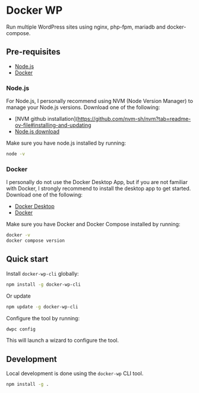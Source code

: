 # Docker WP

Run multiple WordPress sites using nginx, php-fpm, mariadb and docker-compose.

## Pre-requisites

- [Node.js](https://nodejs.org/en/download/)
- [Docker](https://docs.docker.com/get-docker/)

### Node.js

For Node.js, I personally recommend using NVM (Node Version Manager) to manage your Node.js versions.
Download one of the following:

- [NVM github installation](https://github.com/nvm-sh/nvm?tab=readme-ov-file#installing-and-updating
- [Node.js download](https://nodejs.org/en/download/)

Make sure you have node.js installed by running:

```bash
node -v
```

### Docker

I personally do not use the Docker Desktop App, but if you are not familiar with Docker,
I strongly recommend to install the desktop app to get started.
Download one of the following:

- [Docker Desktop](https://www.docker.com/products/docker-desktop/)
- [Docker](https://docs.docker.com/engine/install/)

Make sure you have Docker and Docker Compose installed by running:

```bash
docker -v
docker compose version
```

## Quick start

Install `docker-wp-cli` globally:

```bash
npm install -g docker-wp-cli
```

Or update

```bash
npm update -g docker-wp-cli
```

Configure the tool by running:

```bash
dwpc config
```

This will launch a wizard to configure the tool.

## Development 

Local development is done using the `docker-wp` CLI tool.

```bash
npm install -g .
```

